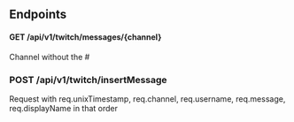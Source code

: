 ﻿## Endpoints

#### GET /api/v1/twitch/messages/{channel}
Channel without the \#

### POST /api/v1/twitch/insertMessage
Request with req.unixTimestamp, req.channel, req.username, req.message, req.displayName in that order
